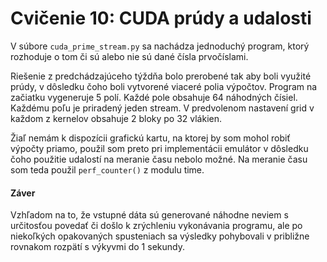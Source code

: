 # Cvičenie 10: CUDA prúdy a udalosti

V súbore `cuda_prime_stream.py` sa nachádza jednoduchý program, ktorý rozhoduje o tom či sú alebo nie sú dané čísla prvočíslami. 

Riešenie z predchádzajúceho týždňa bolo prerobené tak aby boli využité prúdy, v dôsledku čoho boli vytvorené viaceré polia výpočtov. Program na začiatku vygeneruje 5 polí. Každé pole obsahuje 64 náhodných čísiel. Každému poľu je priradený jeden stream. V predvolenom nastavení grid v každom z kernelov obsahuje 2 bloky po 32 vlákien. 

Žiaľ nemám k dispozícii grafickú kartu, na ktorej by som mohol robiť výpočty priamo, použil som preto pri implementácii emulátor v dôsledku čoho použitie udalostí na meranie času nebolo možné. Na meranie času som teda použil ```perf_counter()``` z modulu time.

#### Záver

Vzhľadom na to, že vstupné dáta sú generované náhodne neviem s určitosťou povedať či došlo k zrýchleniu vykonávania programu, ale po niekoľkých opakovaných spusteniach sa výsledky pohybovali v približne rovnakom rozpätí s výkyvmi do 1 sekundy.
